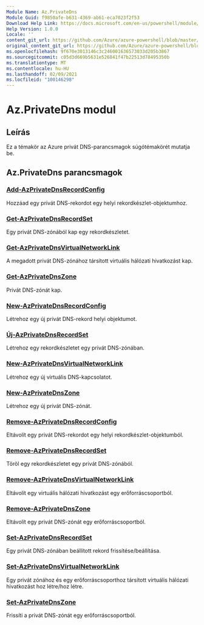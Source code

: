 ```yaml
---
Module Name: Az.PrivateDns
Module Guid: f9850afe-b631-4369-ab61-eca7023f2f53
Download Help Link: https://docs.microsoft.com/en-us/powershell/module/az.privatedns
Help Version: 1.0.0
Locale: ''
content_git_url: https://github.com/Azure/azure-powershell/blob/master/src/PrivateDns/PrivateDns/help/Az.PrivateDNS.md
original_content_git_url: https://github.com/Azure/azure-powershell/blob/master/src/PrivateDns/PrivateDns/help/Az.PrivateDNS.md
ms.openlocfilehash: 9f670e3013146c3c246001636573033d205b3867
ms.sourcegitcommit: c05d3d669b5631e526841f47b22513d78495350b
ms.translationtype: MT
ms.contentlocale: hu-HU
ms.lasthandoff: 02/09/2021
ms.locfileid: "100146298"
---
```

# Az.PrivateDns modul
## Leírás
Ez a témakör az Azure privát DNS-parancsmagok súgótémakörét mutatja be.

## Az.PrivateDns parancsmagok
### [Add-AzPrivateDnsRecordConfig](Add-AzPrivateDnsRecordConfig.md)
Hozzáad egy privát DNS-rekordot egy helyi rekordkészlet-objektumhoz.

### [Get-AzPrivateDnsRecordSet](Get-AzPrivateDnsRecordSet.md)
Egy privát DNS-zónából kap egy rekordkészletet.

### [Get-AzPrivateDnsVirtualNetworkLink](Get-AzPrivateDnsVirtualNetworkLink.md)
A megadott privát DNS-zónához társított virtuális hálózati hivatkozást kap.

### [Get-AzPrivateDnsZone](Get-AzPrivateDnsZone.md)
Privát DNS-zónát kap.

### [New-AzPrivateDnsRecordConfig](New-AzPrivateDnsRecordConfig.md)
Létrehoz egy új privát DNS-rekord helyi objektumot.

### [Új-AzPrivateDnsRecordSet](New-AzPrivateDnsRecordSet.md)
Létrehoz egy rekordkészletet egy privát DNS-zónában.

### [New-AzPrivateDnsVirtualNetworkLink](New-AzPrivateDnsVirtualNetworkLink.md)
Létrehoz egy új virtuális DNS-kapcsolatot.

### [New-AzPrivateDnsZone](New-AzPrivateDnsZone.md)
Létrehoz egy új privát DNS-zónát.

### [Remove-AzPrivateDnsRecordConfig](Remove-AzPrivateDnsRecordConfig.md)
Eltávolít egy privát DNS-rekordot egy helyi rekordkészlet-objektumból.

### [Remove-AzPrivateDnsRecordSet](Remove-AzPrivateDnsRecordSet.md)
Töröl egy rekordkészletet egy privát DNS-zónából.

### [Remove-AzPrivateDnsVirtualNetworkLink](Remove-AzPrivateDnsVirtualNetworkLink.md)
Eltávolít egy virtuális hálózati hivatkozást egy erőforráscsoportból.

### [Remove-AzPrivateDnsZone](Remove-AzPrivateDnsZone.md)
Eltávolít egy privát DNS-zónát egy erőforráscsoportból.

### [Set-AzPrivateDnsRecordSet](Set-AzPrivateDnsRecordSet.md)
Egy privát DNS-zónában beállított rekord frissítése/beállítása.

### [Set-AzPrivateDnsVirtualNetworkLink](Set-AzPrivateDnsVirtualNetworkLink.md)
Egy privát zónához és egy erőforráscsoporthoz társított virtuális hálózati hivatkozást hoz létre/hoz létre.

### [Set-AzPrivateDnsZone](Set-AzPrivateDnsZone.md)
Frissíti a privát DNS-zónát egy erőforráscsoportból.

